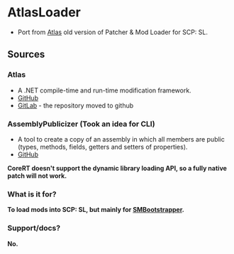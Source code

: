 # AtlasLoader
- Port from [Atlas](https://gitlab.com/AsheHat/atlas) old version of Patcher & Mod Loader for SCP: SL.

## Sources

### Atlas
- A .NET compile-time and run-time modification framework.
- [GitHub](https://github.com/AsheHat/Atlas)
- [GitLab](https://gitlab.com/AsheHat/atlas) - the repository moved to github

### AssemblyPublicizer (Took an idea for CLI)
- A tool to create a copy of an assembly in which all members are public (types, methods, fields, getters and setters of properties).
- [GitHub](https://github.com/CabbageCrow/AssemblyPublicizer)

**CoreRT doesn't support the dynamic library loading API, so a fully native patch will not work.**

### What is it for?
**To load mods into SCP: SL, but mainly for [SMBootstrapper](https://gitlab.com/iRebbok/SMBootstrapper).**

### Support/docs?
**No.**
